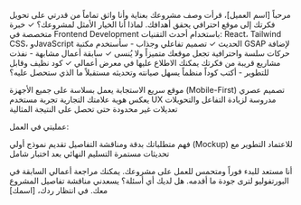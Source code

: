 مرحباً [اسم العميل]،
قرأت وصف مشروعك بعناية وأنا واثق تماماً من قدرتي على تحويل فكرتك إلى موقع احترافي يحقق أهدافك.
لماذا أنا الخيار الأمثل لمشروعك؟
✓ خبرة متخصصة في Frontend Development باستخدام أحدث التقنيات: React، Tailwind CSS، وJavaScript الحديث
✓ تصميم تفاعلي وجذاب - سأستخدم مكتبة GSAP لإضافة حركات سلسة واحترافية تجعل موقعك متميزاً ولا يُنسى
✓ سابقة أعمال مشابهة - نفذت مشاريع قريبة من فكرتك يمكنك الاطلاع عليها في معرض أعمالي
✓ كود نظيف وقابل للتطوير - أكتب كوداً منظماً يسهل صيانته وتحديثه مستقبلاً
ما الذي ستحصل عليه؟

موقع سريع الاستجابة يعمل بسلاسة على جميع الأجهزة (Mobile-First)
تصميم عصري يعكس هوية علامتك التجارية
تجربة مستخدم UX مدروسة لزيادة التفاعل والتحويلات
تعديلات غير محدودة حتى تحصل على النتيجة المثالية

عمليتي في العمل:

فهم متطلباتك بدقة ومناقشة التفاصيل
تقديم نموذج أولي (Mockup) للاعتماد
التطوير مع تحديثات مستمرة
التسليم النهائي بعد اختبار شامل

أنا مستعد للبدء فوراً ومتحمس للعمل على مشروعك. يمكنك مراجعة أعمالي السابقة في البورتفوليو لترى جودة ما أقدمه.
هل لديك أي أسئلة؟ يسعدني مناقشة تفاصيل المشروع معك.
في انتظار ردك،
[اسمك]